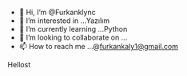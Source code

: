 - 👋 Hi, I’m @Furkanklync
- 👀 I’m interested in ...Yazılım
- 🌱 I’m currently learning ...Python
- 💞️ I’m looking to collaborate on ...
- 📫 How to reach me ...@furkankaly1@gmail.com

<!---
Furkanklync/Furkanklync is a ✨ special ✨ repository because its `README.md` (this file) appears on your GitHub profile.
You can click the Preview link to take a look at your changes.
--->
Hellost
